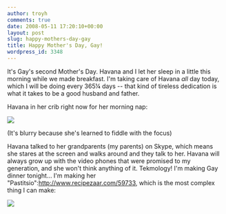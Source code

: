```yaml
---
author: troyh
comments: true
date: 2008-05-11 17:20:10+00:00
layout: post
slug: happy-mothers-day-gay
title: Happy Mother's Day, Gay!
wordpress_id: 3348
---
```


It's Gay's second Mother's Day. Havana and I let her sleep in a little this morning while we made breakfast. I'm taking care of Havana _all_ day today, which I will be doing every 365¼ days -- that kind of tireless dedication is what it takes to be a good husband and father.


<!-- more -->

Havana in her crib right now for her morning nap:

![](http://troyandgay.com/blog/pix/2008/05/havana20080511.png)

(It's blurry because she's learned to fiddle with the focus)

Havana talked to her grandparents (my parents) on Skype, which means she stares at the screen and walks around and they talk to her. Havana will always grow up with the video phones that were promised to my generation, and she won't think anything of it. Tekmology! I'm making Gay dinner tonight... I'm making her "Pastitsio":http://www.recipezaar.com/59733, which is the most complex thing I can make:

![](http://img.recipezaar.com/img/recipes/59/73/3//large/pic1lLyXI.jpg)

